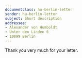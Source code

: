 ```yaml
---
documentclass: hu-berlin-letter
sender: hu-berlin-letter
subject: Short description
addressee:
- Alexander von Humboldt
- Unter den Linden 6
- 10099 Berlin
---
```

Thank you very much for your letter.

